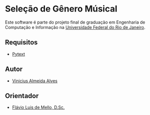 # Seleção de Gênero Músical
Este software é parte do projeto final de graduação em Engenharia de Computação e Informação na [Universidade Federal do Rio de Janeiro](http://www.poli.ufrj.br/).


## Requisitos

- [Pytext](https://github.com/facebookresearch/pytext)


##  Autor
- [Vinicius Almeida Alves](https://github.com/vinicius-alves)

## Orientador
- [Flávio Luis de Mello, D.Sc.](http://www.del.ufrj.br/~fmello) 
